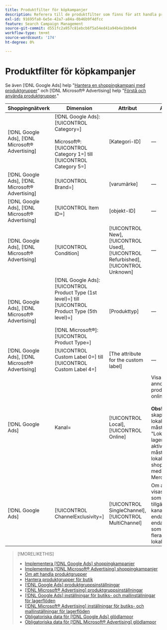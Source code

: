 ```yaml
---
title: Produktfilter för köpkampanjer
description: Referera till de produktfilter som finns för att handla produktgrupper.
exl-id: 91695fa8-6e5e-42a7-a84a-0b46b9f4dfcc
feature: Search Campaign Management
source-git-commit: d551fc2a957c81ebcb6f5a54ed41a94b4e1b0e94
workflow-type: tm+mt
source-wordcount: '174'
ht-degree: 0%

---
```


# Produktfilter för köpkampanjer

Se även [!DNL Google Ads] help &quot;[Hantera en shoppingkampanj med produktgrupper](https://support.google.com/google-ads/answer/6275317)&quot; och [!DNL Microsoft® Advertising] help &quot;[Förstå och använda produktgrupper](https://help.ads.microsoft.com/#apex/bae/en/56782).&quot;

| Shoppingnätverk | Dimension | Attribut | Anteckningar |
|----|----|----|----|
| [!DNL Google Ads], [!DNL Microsoft® Advertising] | [!DNL Google Ads]: [!UICONTROL Category=]<br><br>Microsoft®: [!UICONTROL Category 1=] till [!UICONTROL Category 5=] | \[Kategori-ID\] | — |
| [!DNL Google Ads], [!DNL Microsoft® Advertising] | [!UICONTROL Brand=] | \[varumärke\] | — |
| [!DNL Google Ads], [!DNL Microsoft® Advertising] | [!UICONTROL Item ID=] | \[objekt-ID\] | — |
| [!DNL Google Ads], [!DNL Microsoft® Advertising] | [!UICONTROL Condition] | [!UICONTROL New], [!UICONTROL Used], [!UICONTROL Refurbished], [!UICONTROL Unknown] | — |
| [!DNL Google Ads], [!DNL Microsoft® Advertising] | [!DNL Google Ads]: [!UICONTROL Product Type (1st level)=] till [!UICONTROL Product Type (5th level)=]<br><br>[!DNL Microsoft®]: [!UICONTROL Product Type=] | \[Produkttyp\] | — |
| [!DNL Google Ads], [!DNL Microsoft® Advertising] | [!UICONTROL Custom Label 0=] till [!UICONTROL Custom Label 4=] | \[The attribute for the custom label\] | — |
| [!DNL Google Ads] | Kanal= | [!UICONTROL Local], [!UICONTROL Online] | Visa endast annonser för lokala produkter eller onlineprodukter.<br><br><b>Obs!</b> Om du vill skapa annonser för lokala produkter måste alternativet &quot;Lokala lagerannonser&quot; vara aktiverat och du måste vara med i det lokala shoppingprogrammet med [!DNL Google Merchant Center]. |
| [!DNL Google Ads] | [!UICONTROL ChannelExclusivity=] | [!UICONTROL SingleChannel], [!UICONTROL MultiChannel] | Om annonser ska visas för produkter som bara är tillgängliga för en kanal (antingen endast lokalt eller endast online) eller som är tillgängliga för flera kanaler (både lokalt och online). |

>[!MORELIKETHIS]
>
>* [Implementera [!DNL Google Ads] shoppingkampanjer](/help/search-social-commerce/campaign-management/special-campaign-types/google-shopping-campaigns.md)
>* [Implementera [!DNL Microsoft® Advertising] shoppingkampanjer](/help/search-social-commerce/campaign-management/special-campaign-types/microsoft-shopping-campaigns.md)
>* [Om att handla produktgrupper](product-group-about.md)
>* [Hantera produktgrupper för butik](product-group-manage.md)
>* [[!DNL Google Ads] produktgruppsinställningar](/help/search-social-commerce/campaign-management/campaigns/product-group-settings-google.md)
>* [[!DNL Microsoft® Advertising] produktgruppsinställningar](/help/search-social-commerce/campaign-management/campaigns/product-group-settings-microsoft.md)
>* [[!DNL Google Ads] inställningar för butiks- och mallinställningar för lagerflöden](/help/search-social-commerce/campaign-management/inventory-feeds/ad-templates/template-google-shopping.md)
>* [[!DNL Microsoft® Advertising] inställningar för butiks- och mallinställningar för lagerflöden](/help/search-social-commerce/campaign-management/inventory-feeds/ad-templates/template-microsoft-shopping.md)
>* [Obligatoriska data för [!DNL Google Ads] glödlampor](/help/search-social-commerce/campaign-management/bulksheets/bulksheet-data-formats/bulksheet-data-google.md)
>* [Obligatoriska data för [!DNL Microsoft® Advertising] glödlampor](/help/search-social-commerce/campaign-management/bulksheets/bulksheet-data-formats/bulksheet-data-microsoft.md)
